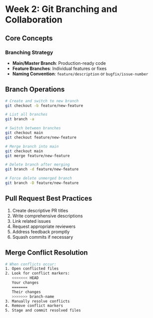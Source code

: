 # Week 2: Git Branching and Collaboration

## Core Concepts

### Branching Strategy
- **Main/Master Branch**: Production-ready code
- **Feature Branches**: Individual features or fixes
- **Naming Convention**: `feature/description` or `bugfix/issue-number`

## Branch Operations
```bash
# Create and switch to new branch
git checkout -b feature/new-feature

# List all branches
git branch -a

# Switch between branches
git checkout main
git checkout feature/new-feature

# Merge branch into main
git checkout main
git merge feature/new-feature

# Delete branch after merging
git branch -d feature/new-feature

# Force delete unmerged branch
git branch -D feature/new-feature
```

## Pull Request Best Practices
1. Create descriptive PR titles
2. Write comprehensive descriptions
3. Link related issues
4. Request appropriate reviewers
5. Address feedback promptly
6. Squash commits if necessary

## Merge Conflict Resolution
```bash
# When conflicts occur:
1. Open conflicted files
2. Look for conflict markers:
   <<<<<<< HEAD
   Your changes
   =======
   Their changes
   >>>>>>> branch-name
3. Manually resolve conflicts
4. Remove conflict markers
5. Stage and commit resolved files
```
